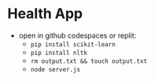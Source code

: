 # Health App
- open in github codespaces or replit:
  - ```pip install scikit-learn```
  - ```pip install nltk```
  - ```rm output.txt && touch output.txt```
  - ```node server.js```

